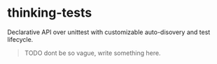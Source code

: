 # thinking-tests

Declarative API over unittest with customizable auto-disovery and test lifecycle.

> TODO dont be so vague, write something here.
